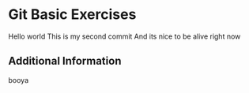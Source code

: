 # Git Basic Exercises
Hello world
This is my second commit
And its nice to be alive right now
## Additional Information
booya

